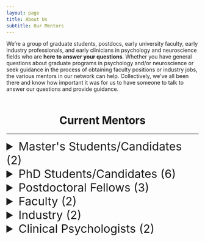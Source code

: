 ```yaml
---
layout: page
title: About Us
subtitle: Our Mentors
---
```


We’re a group of graduate students, postdocs, early university faculty, early industry professionals, and early clinicians in psychology and neuroscience fields who are **here to answer your questions**. Whether you have general questions about graduate programs in psychology and/or neuroscience or seek guidance in the process of obtaining faculty positions or industry jobs, the various mentors in our network can help. Collectively, we’ve all been there and know how important it was for us to have someone to talk to answer our questions and provide guidance.
<br>
<br>

<h1 style="text-align:center;">Current Mentors</h1>
<hr>

<details>
  <summary class="profile_header">Master's Students/Candidates (2)</summary>

  <h3> Tolu Faromika </h3>
  <img class="profile_img" src="/assets/img/mentors/mentor_tolu_faromika.jpeg">
  Tolu is a Masters student in the Adult Clinical Psychology program (Neuropsychology Stream), supervised by Dr. Shayna Rosenbaum, at York University. Her research focuses on spatial memory and the myriad of conditions that could disrupt the spatial navigation process. She completed her undergraduate degree in Psychology at the University of Toronto Scarborough and has a variety of research/clinical experiences across age populations. Tolu's academic journey has been marked by numerous awards, including the Heart & Stroke Master's Personnel Award, the VISTA Training Scholarship, and CGS-M (NSERC) Scholarship. Beyond her academic pursuits, Tolu is deeply engaged in community service and advocacy through her work with the African Impact Initiative. She also founded The BrainCore Podcast which aims to bridge the gap between academia and the general public, making research more accessible globally.  

  <h3> Olivia O'Neill </h3>
  <img class="profile_img" src="/assets/img/mentors/mentor_olivia_oneill.jpeg">
  Olivia O’Neill is a second year MSc student at the University of Guelph in the Neuroscience and Applied Cognitive Sciences Program, beginning her PhD in fall 2024. She obtained her BSc in Psychology and Neuroscience from Wilfrid Laurier University, completing her honors thesis with Dr. William Hockley and a funded research assistantship with Dr. Laurie Manwell. Olivia’s current research, under the supervision of Dr. Boyer Winters, explores the role of the neurotransmitter dopamine in long term memory dynamics using rodent models of declarative-like memory, and various techniques including pharmacological, histological, and chemogenetic manipulations. During her graduate training she has participated in various conferences delivering both oral and poster presentations, as well as pursued an educational placement at the University of Western Ontario to gain skills in collecting, analyzing, and interpreting fiber photometry data. Her MSc work is currently funded by an Ontario Graduate Scholarship.
  <hr>
</details>

<details>
  <summary class="profile_header">PhD Students/Candidates (6)</summary>
  
  <h3> Stephanie Simpson </h3>
  <img class="profile_img" src="/assets/img/mentors/mentor_steph_simpson.png">
  Stephanie is a fifth-year PhD student in Dr. Brian Levine’s lab at the Rotman Research Institute. She is an NSERC-Postgraduate Scholarship-Doctoral award holder and was a standing committee member of the Research Training Centre for three years. Broadly, Stephanie is interested in studying the neural correlates of episodic memory retrieval in humans. One aspect of her doctoral work applies EEG techniques to investigate how the neurophysiological hallmarks of overnight sleep impact our ability to recall real-world events over time. Another stream of her research investigates how variability in hippocampal subfield structure relates to individual differences in memory using a unique population of people with severely deficient autobiographical memory. In her downtime, you can find her at the beach playing volleyball or taking her two dogs for a walk.
  
  <h3> Andrea Aternali </h3>
  <img class="profile_img" src="/assets/img/mentors/mentor_andrea_aternali.jpeg">
  Andrea Aternali, M.A. is currently pursuing her PhD in Clinical Psychology at York University under the supervision of Dr. Joel Katz. She obtained her B.Sc. in Psychology at McGill University where she completed an undergraduate thesis investigating stress and pain behavior in laboratory mice. After her undergraduate training, she worked as a research assistant evaluating sensitivity to physical activity in individuals with chronic pain conditions such as osteoarthritis, fibromyalgia, and back pain.
  <br>
  <br>
  Andrea is interested in developing best-practice interventions aimed at improving the mental health of individuals with chronic pain. Her current research explores psychosocial factors that predict the development and maintenance of chronic postsurgical pain and phantom limb pain. Andrea’s doctoral research is generously supported by the Canadian Institutes of Health Research (CIHR) and the War Amps.
  <br>
  <br>
  Andrea has worked in a variety of clinical settings including the Transitional Pain Service and GoodHope Ehlers-Danlos Syndrome Clinics at the Toronto General Hospital, the Frederick W. Thomson Anxiety Disorders Centre at Sunnybrook Health Sciences Centre, Maplehurst Correctional Complex, Vanier Centre for Women, and Forest Hill Centre for Cognitive Behavioural Therapy. She currently provides treatment services to adults, older adolescents, and couples.

  <h3> Meaghan Hall </h3>
  <img class="profile_img" src="/assets/img/mentors/mentor_meaghan_hall.jpeg">
  Meaghan is a PhD candidate in Clinical Developmental Neuropsychology at York University, where she also completed her MA. Prior to this, she achieved an HBSc in Behaviour, Genetics, and Neurobiology at the University of Toronto. She completed her undergraduate thesis project in an experimental behavioural epigenetics lab, focused on understanding the molecular mechanisms of memory. Meaghan’s current research interests lie in the realm of women and children’s environmental health. In particular, she is interested in examining the effects of prenatal neurotoxicant exposures on women’s health and children’s brain development. She is currently investigating mechanisms that may explain the developmental neurotoxicity of environmental chemicals, including maternal thyroid disruption. Clinically, Meaghan has completed training in pediatric neuropsychological assessment and intervention at The Hospital for Sick Children and The Centre for Addiction and Mental Health. She is CGS-M, OGS, and CIHR CGS-D scholar.

  <h3> Ruth Vanstone </h3>
  <img class="profile_img" src="/assets/img/mentors/mentor_ruth_vanstone.jpg">
  Ruth Vanstone is a fourth-year PhD student in the Adult Clinical Health Psychology program at York University and holds a CIHR doctoral award. Ruth has completed clinical training at the Women’s Health Concerns Clinic (St. Joe’s Hamilton) and the Psychosocial Oncology Clinic (Princess Margaret Hospital). She currently works in private practice, delivering evidence-based interventions, such as CBT, EFT, and schema therapy to diverse populations. Her primary area of interest is in women’s health and oncology, helping individuals adjust to cancer diagnosis, treatment, and caregiving. She will be completing her residency year at the Halifax Clinical Psychology residency program.
  <br>
  <br>
  Throughout her graduate training, Ruth has focused her research on perinatal concerns for women with a history of breast cancer. She is currently working toward developing an online resource to provide patients, healthcare providers, and community partners with knowledge and tools to better understand and cope with the lasting impact of cancer treatment on the perinatal period.
  
<h3> Zoha Ahmad</h3>
  <img class="profile_img" src="/assets/img/mentors/mentor_zoha_ahmad.jpg">
  Zoha Ahmad is a third-year PhD student in York University's Biology program. She completed her BSc (Honours) in Biology at York University with a minor in Psychology. Currently, she is in the Freud Lab within the Centre for Vision Research at York University. Her primary research focus centers on investigating alterations in the development of visuomotor representations. She is particularly interested in how visual development can be altered in unique populations such as children with amblyopia, individuals with autism, and epileptic patients. Her work has led her to several collaborations with institutions including the Retina Foundation of the Southwest, Carnegie Mellon University, and University of Haifa. Zoha is honored to be an OGS and VISTA scholar. Outside of academia, she loves to travel, try new foods, and learn about the human mind!
  <hr>

  <h3> Alyssia Wilson</h3>
  <img class="profile_img" src="/assets/img/mentors/mentor_alyssia_wilson.jpeg">
  Alyssia is a PhD student in the Clinical Developmental Psychology program in the Neuropsychology Stream at York University. She has taken a lifespan approach to her neuropsychology training with practicums at SickKids Hospital and Sunnybrook hospital and will be doing a lifespan neuropsychology residency in Fall 2024 at Hamilton Health Sciences. Alyssia is a Vanier scholar and her research investigates mental health outcomes following brain injuries in university athletes. Additionally, she has been a member of the Justice, Diversity, Equity and Inclusion throughout her graduate training and is passionate about work her in the community. More recently, her endeavors have been more family focused as she balances maternity leave with while preparing for residency.
  <hr>
</details>

<details>
  <summary class="profile_header">Postdoctoral Fellows (3)</summary>
  
  <h3> Dr. Krista Mitchnick </h3>
  <img class="profile_img" src="/assets/img/mentors/mentor_krista_mitchnick.jpeg">
  Krista obtained a PhD in Experimental Psychology and Neuroscience in 2018 from the University of Guelph (funded through NSERC), where her research focused on the neurobiology of learning and memory in rodents. She was awarded the top Psychology PhD dissertation award. Having always been torn between basic research and clinical work, Krista then completed a PhD in Clinical Psychology - Neuropsychology stream in 2023 at York University (funded through the Elia Scholars program and VISTA). Here, her research took an interdisciplinary approach, assessing the involvement of individual hippocampal subfields in perception and memory using brain damaged case studies and rat lesion models. She was also awarded the top Psychology PhD dissertation award. As part of her clinical training, she completed a residency position in Clinical Neuropsychology at the London Health Sciences Centre (London, ON). Presently, Krista is a postdoctoral fellow at Baycrest Academy working with Dr. Brian Levine where her research is centred around characterizing the neural correlates and functional outcomes of individual differences in autobiographical memory, focusing on both basic mechanisms and clinical relevance. Clinically, she continues to conduct neuropsychological assessments for individuals across the lifespan in private practice (supervised practice). Outside of her research and clinical work, you can find her soaking up the sun and a good book at the beach, hiking with friends, at the gym, or playing board games far too competitively.
  
  <h3> Dr. Ryan Yeung </h3>
  
  Ryan completed his PhD in Cognitive Neuroscience at the University of Waterloo in 2022, studying memories that spring to mind involuntarily (e.g., recurrent or intrusive memories). Though these memories are surprisingly common in daily life, they also relate to symptoms of mental health disorders. For instance, the emotional quality and the content (i.e., what people report remembering) of these memories are systematically related to one's symptoms of depression, anxiety, and PTSD. In his postdoc, he investigates cognitive and neural mechanisms of why emotional memories persist or fade away. He is particularly interested in hypotheses that emotional or traumatic memories are enhanced due to their strong ability to evoke mental imagery; as such, emotional remembering might be modulated by individuals’ trait-level abilities to generate such imagery. Other research interests of his include computational methods of analyzing autobiographical memories, such as natural language processing and machine learning. Outside of research, he's a fan of hipster music, hipster tabletop role-playing games, and insisting that he's not actually a hipster.
  <hr>

   <h3> Dr. Claire Champigny </h3>
   <img class="profile_img" src="/assets/img/mentors/mentor_claire_champigny.jpeg">
   Dr. Claire Champigny is a bilingual French/English postdoctoral fellow in clinical pediatric neuropsychology at the Hospital for Sick Children. Throughout her fellowship and predoctoral residency there, she has worked across clinics including  Neurosurgery, Neonatal Neurology, General Neurology, Epilepsy Surgery, Oncology Aftercare, and Metabolics/Genetics. She also works as a therapist in the I-InTERACT-North program at SickKids, providing parent coaching to support children with behavioural challenges and complex medical histories. Dr. Champigny is passionate about providing equitable, individualized, evidence-based, high-quality clinical care to the diverse families living in Toronto. In terms of research, Dr. Champigny has published her work in peer-reviewed academic journals and presented at multiple international conferences. Her research interests primarily revolve around neurocognitive and mental health outcomes following pediatric brain injury and neurological disorders. 
   <hr>
</details>

<details>
  <summary class="profile_header">Faculty (2)</summary>
  
  <h3> Dr. Gilda Stefanelli </h3>
  <img class="profile_img" src="/assets/img/mentors/mentor_gilda_stefanelli.jpeg">
  Dr. Stefanelli got her Bachelor’s degree in Biotechnologies at the University of Naples Federico II. After that, she gained her Masters in molecular biotechnologies at Vita Salute San Raffaele University in Milan. Here, she studied the role of CDKL5, a kinase mutated in Rett Syndrome, in synapses formation and maintenance. She then moved on to a PhD in Neurobiology at Insubria University, where she focused on how post-translational modifications of MeCP2 can influence its functions during brain development. For her postdoc, Dr. Stefanelli joined the lab of Dr. Iva Zovkic at the University of Toronto Mississauga where she studied how histone variants can influence memory formation and the molecular pathways that regulate their turnover in neurons. In 2023, Dr. Stefanelli started her own lab at the University of Ottawa. Her research focuses on the epigenetic mechanisms driving brain development. More specifically, her lab uses molecular biology and genomic techniques to understand how chaperones of histone variants shape gene expression during brain development by depositing or removing H2A.Z.
  <hr>

  <h3> Dr. Moriah Sokolowski </h3>
  <img class="profile_img" src="/assets/img/mentors/mentor_moriah_sokolowski.jpeg">
  Dr. Moriah Sokolowski an Assistant Professor in the Department of Psychology at Toronto Metropolitan University and an Adjunct Scientist at the Rotman Research Institute at Baycrest Hospital. She completed her M.Sc. (2015) and Ph.D. (2019) in Psychology in the Cognitive, Developmental, and Brain Sciences area at Western University. Following this, she was a Banting Post-doctoral fellow at the Rotman Research Institute at Baycrest Hospital from January 2020 to June 2023. Dr. Sokolowski’s research program addresses a fundamental question: how does the developing mind support complex learning? She uses mathematical thinking as a model to study the development of complex cognition in children, adolescents and adults, applying diverse methodologies, such as behavioural and brain-imaging techniques. In addition to conducting basic science research, she is passionate about linking her findings to real-world outcomes to support individual well-being and population-level innovation. Dr. Sokolowski has received multiple competitive awards, including the SSHRC Banting Post-Doctoral Fellowship, CIHR Post-Doctoral Fellowship, Governor General’s Gold Medal, and NSERC Canada Graduate Scholarships (Master and Doctorate).
  <hr>
</details>

<details>
  <summary class="profile_header">Industry (2)</summary>
  
  <h3> Dr. Ari Mendell </h3>
  <img class="profile_img" src="/assets/img/mentors/mentor_ari_mendell.jpeg">
  Ari is the President and Principal Medical Writer at Compass Leaf Medical Communications Inc. As a former Director of Value Communications/Medical Writing at a leading Canadian health economics and outcomes research (HEOR) firm, Ari leverages his substantial medical writing, strategic consulting, and project management experience to provide excellent strategic value and services to his clients. Ari has published and otherwise supported scientific publications and evidence-driven communications across many disease areas and research disciplines, ranging from medical affairs topics and clinical trials to health economic analyses, real-world evidence (RWE) studies, and literature reviews. Ari holds MSc and PhD degrees in Biomedical Science & Neuroscience from the University of Guelph and has authored or co-authored 18 published manuscripts and more than 50 conference presentations. He has also supported 60+ publications and congress abstracts/presentations in a medical writer/editor capacity.
  <br>
  <br>
  Ari was the recipient of more than 15 awards and honours throughout his academic career, including the Governor General’s Academic Gold Medal and an NSERC Alexander Graham Bell Doctoral Canada Graduate Scholarship. 
  <hr>

<h3> Dr. Meenu Minhas </h3>
  Meenu earned her PhD in Neuroscience and Psychology from the University of Guelph, where her research focused on the neuropsychopharmacology of addiction in rodents. Subsequently, she pursued a postdoctoral fellowship at McMaster University, focusing on the application of behavioral economics to understand human drug addiction. During this time, she also held teaching positions at the University of Guelph-Humber and McMaster University.
  
  Following her academic pursuits, Meenu transitioned to the industry, working as medical writer for 3 years. Currently, she holds the position of medical science liaison, where she collaborates with external stakeholders to address medical unmet needs, disseminate scientific data, and improve patient outcomes.
  <hr>
</details>

<details>
  <summary class="profile_header">Clinical Psychologists (2)</summary>
  
  <h3> Dr. Adam Newton, PhD. C.Psych (supervised practice) </h3>
  <img class="profile_img" src="/assets/img/mentors/mentor_adam_newton.jpeg">
  Dr. Adam Newton is a Health and Clinical Psychologist in supervised practice. He completed his Master's and PhD in clinical psychology at Western University and his predoctoral residency at the London Clinical Psychology Residency Consortium. Dr. Newton primarily works within the Pediatric Pain Program at Children's Hospital - London Health Sciences Centre. He also works in private practice and often holds teaching positions at Western University. He is involved in research in behavioural sleep disturbances and sleep development (especially napping) in young children, program evaluation initiatives, and pediatric chronic pain care improvements.  

  <h3> Dr. Sara Pishdadian, Ph.D., C.Psych (supervised practice) </h3>
  <img class="profile_img" src="/assets/img/mentors/mentor_sara_pishdadian.jpeg">
  Dr. Sara Pishdadian (she/her) is a staff psychologist in the Geriatric Mental Health, Neuropsychology Assessment and CBT for psychosis services at the Centre for Addiction and Mental Health in Toronto, Canada. She completed her PhD at York University in Clinical Psychology and Clinical Neuropsychology (funded through CIHR, NSERC, and VISTA) and her predoctoral residency at The Ottawa Hospital. Her research investigates the divide between subjective and objectively measured abilities and the effectiveness of psychotherapy and cognitive rehabilitation interventions for individuals with cognitive difficulties due to neurodegenerative and/or psychiatric illness. She has mentored undergraduate and graduate students across North America, and co-founded a graduate-undergraduate mentorship program at York University which continues today. 
  <hr>
</details>

<!-- CSS -->

<style>
.profile_header {
    font-size: 30px;
    /*font-weight: bold;*/
    /*font-style: italic;*/
}

.profile_img {
    float: right; 
    width: 40%; 
    height: 300px; 
    object-fit: cover; 
    margin: 10px; 
    border: 5px solid #555;
}
</style>

